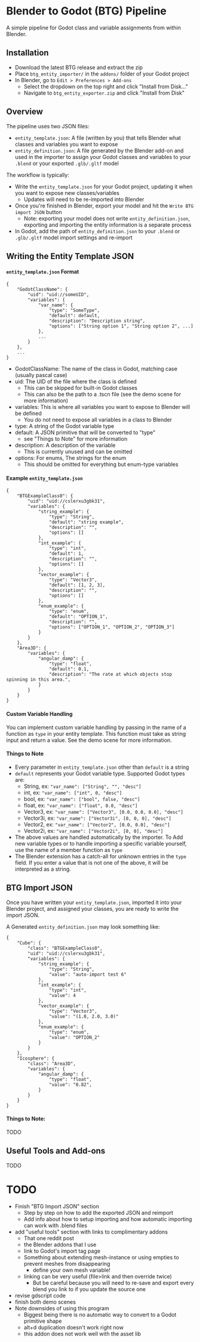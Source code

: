 # Blender to Godot (BTG) Pipeline
A simple pipeline for Godot class and variable assignments from within Blender.

## Installation
* Download the latest BTG release and extract the zip
* Place `btg_entity_importer/` in the `addons/` folder of your Godot project
* In Blender, go to `Edit > Preferences > Add-ons`
  * Select the dropdown on the top right and click "Install from Disk..."
  * Navigate to `btg_entity_exporter.zip` and click "Install from Disk"

## Overview
The pipeline uses two JSON files:
* `entity_template.json`: A file (written by you) that tells Blender what classes and variables you want to expose
* `entity_definition.json`: A file generated by the Blender add-on and used in the importer to assign your Godot classes and variables to your `.blend` or your exported `.glb/.gltf` model

The workflow is typically:
* Write the `entity_template.json` for your Godot project, updating it when you want to expose new classes/variables
  * Updates will need to be re-imported into Blender
* Once you're finished in Blender, export your model and hit the `Write BTG import JSON` button
  * Note: exporting your model does not write `entity_definition.json`, exporting and importing the entity information is a separate process
* In Godot, add the path of `entity_definition.json` to your `.blend` or `.glb/.gltf` model import settings and re-import

## Writing the Entity Template JSON
<!-- In the entity template, Godot classes can be exposed to Blender by entering their class name as a key. Every entity definition has a "uid" field (this can also be the path to the .gd or .tscn file) and a "variables" field. Within the "variables" field, variables can be defined with a Godot type, default value, and (optional) description. Enums also require an "options" field to be defined. "uid" can be skipped for built-in Godot classes. -->

#### `entity_template.json` Format
```
{
    "GodotClassName": {
        "uid": "uid://someUID",
        "variables": {
            "var_name": {
                "type": "SomeType",
                "default": default,
                "description": "Description string",
                "options": ["String option 1", "String option 2", ...]
            },
            ...
        }
    },
    ...
}
```
* GodotClassName: The name of the class in Godot, matching case (usually pascal case)
* uid: The UID of the file where the class is defined
  * This can be skipped for built-in Godot classes
  * This can also be the path to a .tscn file (see the demo scene for more information)
* variables: This is where all variables you want to expose to Blender will be defined
  * You do not need to expose all variables in a class to Blender
* type: A string of the Godot variable type
* default: A JSON primitive that will be converted to "type"
  * see "Things to Note" for more information
* description: A description of the variable
  * This is currently unused and can be omitted
* options: For enums, The strings for the enum
  * This should be omitted for everything but enum-type variables

#### Example `entity_template.json`
```
{
    "BTGExampleClass0": {
        "uid": "uid://cslerxu3gbk31",
        "variables": {
            "string_example": {
                "type": "String",
                "default": "string example",
                "description": "",
                "options": []
            },
            "int_example": {
                "type": "int",
                "default": 1,
                "description": "",
                "options": []
            },
            "vector_example": {
                "type": "Vector3",
                "default": [1, 2, 3],
                "description": "",
                "options": []
            },
            "enum_example": {
                "type": "enum",
                "default": "OPTION_1",
                "description": "",
                "options": ["OPTION_1", "OPTION_2", "OPTION_3"]
            }
        }
    },
    "Area3D": {
        "variables": {
            "angular_damp": {
                "type": "float",
                "default": 0.1,
                "description": "The rate at which objects stop spinning in this area.",
            }
        }
    }
}
```

#### Custom Variable Handling
You can implement custom variable handling by passing in the name of a function as `type` in your entity template. This function must take as string input and return a value. See the demo scene for more information.


#### Things to Note
* Every parameter in `entity_template.json` other than `default` is a string
* `default` represents your Godot variable type. Supported Godot types are:
  * String, ex: `"var_name": ["String", "", "desc"]`
  * int, ex: `"var_name": ["int", 0, "desc"]`
  * bool, ex: `"var_name": ["bool", false, "desc"]`
  * float, ex: `"var_name": ["float", 0.0, "desc"]`
  * Vector3, ex: `"var_name": ["Vector3", [0.0, 0.0, 0.0], "desc"]`
  * Vector3i, ex: `"var_name": ["Vector3i", [0, 0, 0], "desc"]`
  * Vector2, ex: `"var_name": ["Vector2", [0.0, 0.0], "desc"]`
  * Vector2i, ex: `"var_name": ["Vector2i", [0, 0], "desc"]`
* The above values are handled automatically by the importer. To Add new variable types or to handle importing a specific variable yourself, use the name of a member function as `type`
* The Blender extension has a catch-all for unknown entries in the `type` field. If you enter a value that is not one of the above, it will be interpreted as a string.

## BTG Import JSON
Once you have written your `entity_template.json`, imported it into your Blender project, and assigned your classes, you are ready to write the import JSON.

A Generated `entity_definition.json` may look something like:
```
{
    "Cube": {
        "class": "BTGExampleClass0",
        "uid": "uid://cslerxu3gbk31",
        "variables": {
            "string_example": {
                "type": "String",
                "value": "auto-import test 6"
            },
            "int_example": {
                "type": "int",
                "value": 4
            },
            "vector_example": {
                "type": "Vector3",
                "value": "(1.0, 2.0, 3.0)"
            },
            "enum_example": {
                "type": "enum",
                "value": "OPTION_2"
            }
        }
    },
    "Icosphere": {
        "class": "Area3D",
        "variables": {
            "angular_damp": {
                "type": "float",
                "value": "0.82",
            }
        }
    }
}
```
#### Things to Note:
TODO

## Useful Tools and Add-ons
TODO

# TODO
* Finish "BTG Import JSON" section
  * Step by step on how to add the exported JSON and reimport
  * Add info about how to setup importing and how automatic importing can work with .blend files
* add "useful tools" section with links to complimentary addons
  * That one reddit post
  * the Blender addons that I use
  * link to Godot's import tag page
  * Something about extending mesh-instance or using empties to prevent meshes from disappearing
    * define your own mesh variable!
  * linking can be very useful (file>link and then override twice)
    * But be careful because you will need to re-save and export every blend you link to if you update the source one
* revise gdscript code
* finish both demo scenes
* Note downsides of using this program
  * Biggest being there is no automatic way to convert to a Godot primitive shape
  * alt+d duplication doesn't work right now
  * this addon does not work well with the asset lib
